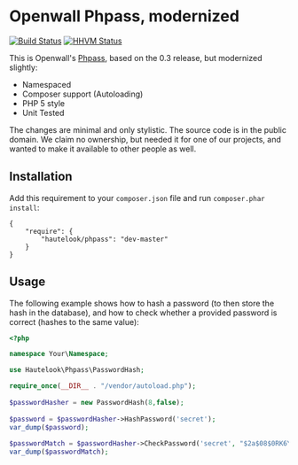 Openwall Phpass, modernized
===========================

[![Build Status](https://secure.travis-ci.org/hautelook/phpass.png?branch=master)](http://travis-ci.org/hautelook/phpass)
[![HHVM Status](http://hhvm.h4cc.de/badge/hautelook/phpass.png)](http://hhvm.h4cc.de/package/hautelook/phpass)

This is Openwall's [Phpass](http://openwall.com/phpass/), based on the 0.3 release, but modernized slightly:

- Namespaced
- Composer support (Autoloading)
- PHP 5 style
- Unit Tested

The changes are minimal and only stylistic. The source code is in the public domain. We claim no ownership, but needed it for one of our projects, and wanted to make it available to other people as well. 

## Installation ##

Add this requirement to your `composer.json` file and run `composer.phar install`:

    {
        "require": {
            "hautelook/phpass": "dev-master"
        }
    }

## Usage ##

The following example shows how to hash a password (to then store the hash in the database), and how to check whether a provided password is correct (hashes to the same value):  

``` php
<?php

namespace Your\Namespace;

use Hautelook\Phpass\PasswordHash;

require_once(__DIR__ . "/vendor/autoload.php");
 
$passwordHasher = new PasswordHash(8,false);
 
$password = $passwordHasher->HashPassword('secret');
var_dump($password);
 
$passwordMatch = $passwordHasher->CheckPassword('secret', "$2a$08$0RK6Yw6j9kSIXrrEOc3dwuDPQuT78HgR0S3/ghOFDEpOGpOkARoSu");
var_dump($passwordMatch);

